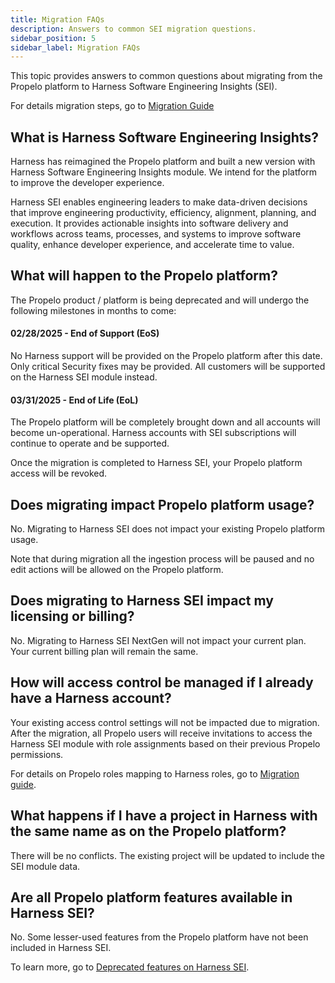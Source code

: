 ```yaml
---
title: Migration FAQs
description: Answers to common SEI migration questions.
sidebar_position: 5
sidebar_label: Migration FAQs
---
```


This topic provides answers to common questions about migrating from the Propelo platform to Harness Software Engineering Insights (SEI).

For details migration steps, go to [Migration Guide](/docs/software-engineering-insights/propelo-sei/get-started/migrate-propelo-to-harness/migrate-propelo-to-harness-sei)

## What is Harness Software Engineering Insights?

Harness has reimagined the Propelo platform and built a new version with Harness Software Engineering Insights module. We intend for the platform to improve the developer experience.

Harness SEI enables engineering leaders to make data-driven decisions that improve engineering productivity, efficiency, alignment, planning, and execution. It provides actionable insights into software delivery and workflows across teams, processes, and systems to improve software quality, enhance developer experience, and accelerate time to value.

## What will happen to the Propelo platform?

The Propelo product / platform is being deprecated and will undergo the following milestones in months to come:

#### 02/28/2025 - End of Support (EoS)

No Harness support will be provided on the Propelo platform after this date. Only critical Security fixes may be provided. All customers will be supported on the Harness SEI module instead.

#### 03/31/2025 - End of Life (EoL)

The Propelo platform will be completely brought down and all accounts will become un-operational. Harness accounts with SEI subscriptions will continue to operate and be supported.

Once the migration is completed to Harness SEI, your Propelo platform access will be revoked.

## Does migrating impact Propelo platform usage?

No. Migrating to Harness SEI does not impact your existing Propelo platform usage.

Note that during migration all the ingestion process will be paused and no edit actions will be allowed on the Propelo platform.

## Does migrating to Harness SEI impact my licensing or billing?

No. Migrating to Harness SEI NextGen will not impact your current plan. Your current billing plan will remain the same.

## How will access control be managed if I already have a Harness account?

Your existing access control settings will not be impacted due to migration. After the migration, all Propelo users will receive invitations to access the Harness SEI module with role assignments based on their previous Propelo permissions.

For details on Propelo roles mapping to Harness roles, go to [Migration guide](/docs/software-engineering-insights/propelo-sei/get-started/migrate-propelo-to-harness/migrate-propelo-to-harness-sei#improved-rbac-capabilities).

## What happens if I have a project in Harness with the same name as on the Propelo platform?

There will be no conflicts. The existing project will be updated to include the SEI module data.

## Are all Propelo platform features available in Harness SEI?

No. Some lesser-used features from the Propelo platform have not been included in Harness SEI. 

To learn more, go to [Deprecated features on Harness SEI](/docs/software-engineering-insights/propelo-sei/get-started/migrate-propelo-to-harness/migrate-propelo-to-harness-sei#deprecated-features).